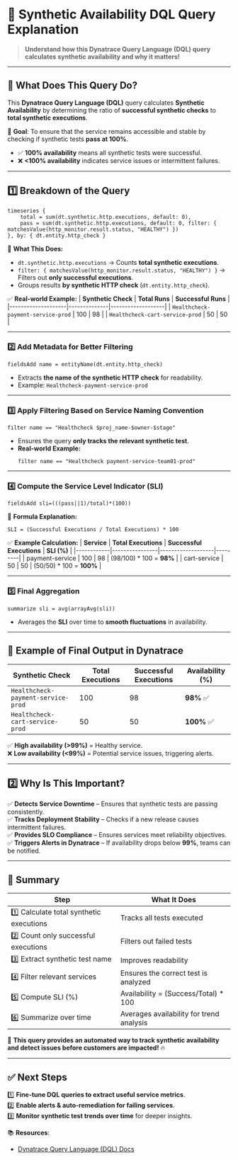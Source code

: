 # 🚀 Synthetic Availability DQL Query Explanation

> **Understand how this Dynatrace Query Language (DQL) query calculates synthetic availability and why it matters!**  

---

## 📌 **What Does This Query Do?**
This **Dynatrace Query Language (DQL)** query calculates **Synthetic Availability** by determining the ratio of **successful synthetic checks** to **total synthetic executions**. 

📌 **Goal**: To ensure that the service remains accessible and stable by checking if synthetic tests **pass at 100%**.  
- ✅ **100% availability** means all synthetic tests were successful.  
- ❌ **<100% availability** indicates service issues or intermittent failures.  

---

## **1️⃣ Breakdown of the Query**
```dql
timeseries {
    total = sum(dt.synthetic.http.executions, default: 0), 
    pass = sum(dt.synthetic.http.executions, default: 0, filter: { matchesValue(http_monitor.result.status, "HEALTHY") })
}, by: { dt.entity.http_check }
```
📌 **What This Does:**
- `dt.synthetic.http.executions` → Counts **total synthetic executions**.
- `filter: { matchesValue(http_monitor.result.status, "HEALTHY") }` → Filters out **only successful executions**.
- Groups results **by synthetic HTTP check** (`dt.entity.http_check`).

✅ **Real-world Example:**
| **Synthetic Check** | **Total Runs** | **Successful Runs** |
|--------------------|--------------|-------------------|
| `Healthcheck-payment-service-prod` | 100 | 98 |
| `Healthcheck-cart-service-prod` | 50 | 50 |

---

### **2️⃣ Add Metadata for Better Filtering**
```dql
fieldsAdd name = entityName(dt.entity.http_check)
```
- Extracts **the name of the synthetic HTTP check** for readability.
- Example: `Healthcheck-payment-service-prod`

---

### **3️⃣ Apply Filtering Based on Service Naming Convention**
```dql
filter name == "Healthcheck $proj_name-$owner-$stage"
```
- Ensures the query **only tracks the relevant synthetic test**.
- **Real-world Example:**
  ```
  filter name == "Healthcheck payment-service-team01-prod"
  ```

---

### **4️⃣ Compute the Service Level Indicator (SLI)**
```dql
fieldsAdd sli=(((pass||1)/total)*(100))
```
📌 **Formula Explanation:**
```
SLI = (Successful Executions / Total Executions) * 100
```
✅ **Example Calculation:**
| **Service** | **Total Executions** | **Successful Executions** | **SLI (%)** |
|------------|----------------|-------------------|---------|
| payment-service | 100 | 98 | (98/100) * 100 = **98%** |
| cart-service | 50 | 50 | (50/50) * 100 = **100%** |

---

### **5️⃣ Final Aggregation**
```dql
summarize sli = avg(arrayAvg(sli))
```
- Averages the **SLI** over time to **smooth fluctuations** in availability.

---

## **📌 Example of Final Output in Dynatrace**
| Synthetic Check | Total Executions | Successful Executions | Availability (%) |
|----------------|----------------|-------------------|---------------|
| `Healthcheck-payment-service-prod` | 100 | 98 | **98%** ✅ |
| `Healthcheck-cart-service-prod` | 50 | 50 | **100%** ✅ |

✅ **High availability (>99%)** = Healthy service.  
❌ **Low availability (<99%)** = Potential service issues, triggering alerts.  

---

## **2️⃣ Why Is This Important?**
✅ **Detects Service Downtime** – Ensures that synthetic tests are passing consistently.  
✅ **Tracks Deployment Stability** – Checks if a new release causes intermittent failures.  
✅ **Provides SLO Compliance** – Ensures services meet reliability objectives.  
✅ **Triggers Alerts in Dynatrace** – If availability drops below **99%**, teams can be notified.  

---

## **🎯 Summary**
| **Step** | **What It Does** |
|---------|----------------|
| 1️⃣ Calculate total synthetic executions | Tracks all tests executed |
| 2️⃣ Count only successful executions | Filters out failed tests |
| 3️⃣ Extract synthetic test name | Improves readability |
| 4️⃣ Filter relevant services | Ensures the correct test is analyzed |
| 5️⃣ Compute SLI (%) | Availability = (Success/Total) * 100 |
| 6️⃣ Summarize over time | Averages availability for trend analysis |

🚀 **This query provides an automated way to track synthetic availability and detect issues before customers are impacted!** 🔥

---

## ✅ **Next Steps**
1️⃣ **Fine-tune DQL queries to extract useful service metrics**.  
2️⃣ **Enable alerts & auto-remediation for failing services**.  
3️⃣ **Monitor synthetic test trends over time** for deeper insights.  

📚 **Resources**:  
- [Dynatrace Query Language (DQL) Docs](https://developer.dynatrace.com/)  
